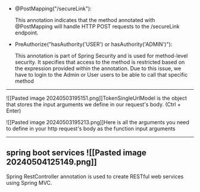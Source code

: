 
- @PostMapping("/secureLink"):

    This annotation indicates that the method annotated with @PostMapping will handle HTTP POST requests to the /secureLink endpoint.


- PreAuthorize("hasAuthority('USER') or hasAuthority('ADMIN')"):

    This annotation is part of Spring Security and is used for method-level security.
    It specifies that access to the method is restricted based on the expression provided within the annotation.
    Due to this issue, we have to login to the Admin or User users to be able to call that specific method
----------------------------------------

![[Pasted image 20240503195151.png]]TokenSingleUrlModel is the object that stores the input arguments we define in our request's body. (Ctrl + Enter)

![[Pasted image 20240503195213.png]]Here is all the arguments you need to define in your http request's body as the function input  arguments

--------------------------
spring boot services
![[Pasted image 20240504125149.png]]
----------------------------

Spring RestController annotation is used to create RESTful web services using Spring MVC.